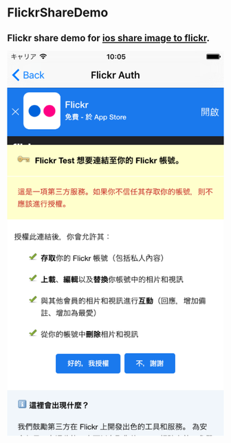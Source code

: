 # FlickrShareDemo
## Flickr share demo for [ios share image to flickr]( http://www.tbago.com/ios/ios-share-image-to-flickr/).
 ![example](./simulator_flickr_screen.png)

